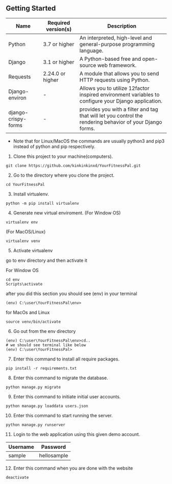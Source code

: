 ## Getting Started
| Name | Required version(s) | Description |
|------|---------------------| ------------|
| Python | 3.7 or higher | An interpreted, high-level and general-purpose programming language.|
| Django | 3.1 or higher | A Python-based free and open-source web framework. |
| Requests | 2.24.0 or higher | A module that allows you to send HTTP requests using Python. |
| Django-environ | - | Allows you to utilize 12factor inspired environment variables to configure your Django application. |
| django-crispy-forms | - |  provides you with a  filter and tag that will let you control the rendering behavior of your Django forms. |

* Note that for Linux/MacOS the commands are usually python3 and pip3 instead of python and pip respectively.

1. Clone this project to your machine(computers).
``` 
git clone https://github.com/kinkinkinxd/YourFitnessPal.git
```
2. Go to the directory where you clone the project.
```
cd YourFitnessPal
```
3. Install virtualenv.
```
python -m pip install virtualenv
```
4. Generate new virtual enviroment. (For Window OS)
```
virtualenv env
```
(For MacOS/Linux)
```
virtualenv venv
```
5. Activate virtualenv

go to env directory and then activate it

For Window OS
```
cd env
Scripts\activate
```
after you did this section you should see (env) in your terminal
```
(env) C:\user\YourFitnessPal\env>
```
for MacOs and Linux
```
source venv/bin/activate
```
6. Go out from the env directory
```
(env) C:\user\YourFitnessPal\env>cd..	
# we should see terminal like below
(env) C:\user\YourFitnessPal>
```
7. Enter this command to install all require packages.
``` 
pip install -r requirements.txt 
```
8. Enter this command to migrate the database.
``` 
python manage.py migrate 
```
9. Enter this command to initiate initial user accounts.
``` 
python manage.py loaddata users.json
```
10. Enter this command to start running the server.
``` 
python manage.py runserver 
```
11. Login to the web application using this given demo account.

|Username | Password |
|-------------|:----------:|
|  sample | hellosample |
12. Enter this command when you are done with the website

```
deactivate 
```